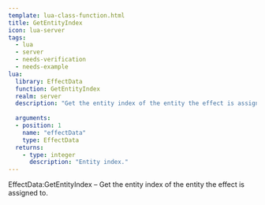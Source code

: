 ```yaml
---
template: lua-class-function.html
title: GetEntityIndex
icon: lua-server
tags:
  - lua
  - server
  - needs-verification
  - needs-example
lua:
  library: EffectData
  function: GetEntityIndex
  realm: server
  description: "Get the entity index of the entity the effect is assigned to."
  
  arguments:
  - position: 1
    name: "effectData"
    type: EffectData
  returns:
    - type: integer
      description: "Entity index."
---
```


<div class="lua__search__keywords">
EffectData:GetEntityIndex &#x2013; Get the entity index of the entity the effect is assigned to.
</div>
